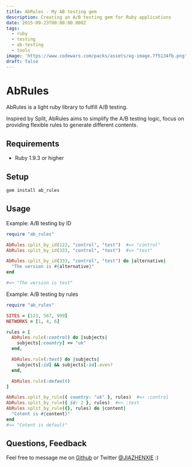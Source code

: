 ```yaml
---
title: AbRules - My AB testing gem
description: Creating an A/B testing gem for Ruby applications
date: 2015-09-23T00:00:00.000Z
tags:
  - ruby
  - testing
  - ab-testing
  - tools
image: 'https://www.codewars.com/packs/assets/og-image.7f5134fb.png'
draft: false
---
```


# AbRules
AbRules is a light ruby library to fulfill A/B testing.

Inspired by Split, AbRules aims to simplify the A/B testing logic, focus on providing flexible rules to generate different contents.

## Requirements
- Ruby 1.9.3 or higher

## Setup
```bash
gem install ab_rules
```

## Usage
Example: A/B testing by ID

```ruby
require "ab_rules"

AbRules.split_by_id(122, "control", "test")  #=> "control"
AbRules.split_by_id(333, "control", "test")  #=> "test"

AbRules.split_by_id(333, "control", "test") do |alternative|
  "The version is #{alternative}"
end

#=> "The version is test"
```

Example: A/B testing by rules

```ruby
require "ab_rules"

SITES = [123, 567, 999]
NETWORKS = [1, 4, 6]

rules = [
  AbRules.rule(:control) do |subjects|
    subjects[:country] == "uk"
  end,

  AbRules.rule(:test) do |subjects|
    subjects[:id] && subjects[:id].even?
  end,

  AbRules.rule(:default)
]

AbRules.split_by_rule({ country: "uk" }, rules)  #=> :control
AbRules.split_by_rule({ id: 2 }, rules)  #=> :test
AbRules.split_by_rule({}, rules) do |content|
  "Cotent is #{content}"
end
#=> "Cotent is default"
```

## Questions, Feedback
Feel free to message me on [Github](github.com/JIAZHEN/) or Twitter [@JIAZHENXIE](https://twitter.com/JIAZHENXIE) :)

